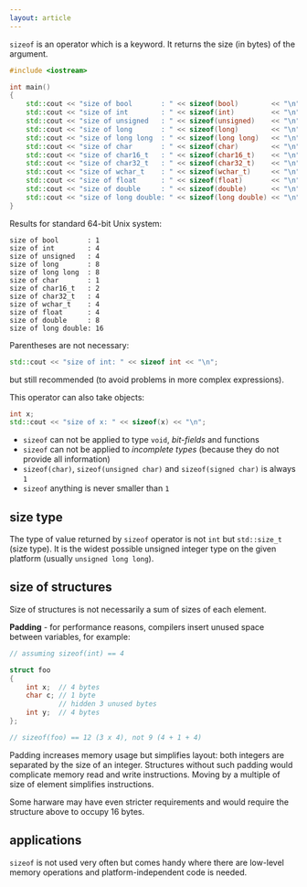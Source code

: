 ```yaml
---
layout: article
---
```


`sizeof` is an operator which is a keyword. It returns the size (in bytes) of the argument.

```c++
#include <iostream>

int main()
{
    std::cout << "size of bool       : " << sizeof(bool)        << "\n";
    std::cout << "size of int        : " << sizeof(int)         << "\n";
    std::cout << "size of unsigned   : " << sizeof(unsigned)    << "\n";
    std::cout << "size of long       : " << sizeof(long)        << "\n";
    std::cout << "size of long long  : " << sizeof(long long)   << "\n";
    std::cout << "size of char       : " << sizeof(char)        << "\n";
    std::cout << "size of char16_t   : " << sizeof(char16_t)    << "\n";
    std::cout << "size of char32_t   : " << sizeof(char32_t)    << "\n";
    std::cout << "size of wchar_t    : " << sizeof(wchar_t)     << "\n";
    std::cout << "size of float      : " << sizeof(float)       << "\n";
    std::cout << "size of double     : " << sizeof(double)      << "\n";
    std::cout << "size of long double: " << sizeof(long double) << "\n";
}
```

Results for standard 64-bit Unix system:

~~~
size of bool       : 1
size of int        : 4
size of unsigned   : 4
size of long       : 8
size of long long  : 8
size of char       : 1
size of char16_t   : 2
size of char32_t   : 4
size of wchar_t    : 4
size of float      : 4
size of double     : 8
size of long double: 16
~~~

Parentheses are not necessary:

```c++
std::cout << "size of int: " << sizeof int << "\n";
```

but still recommended (to avoid problems in more complex expressions).

This operator can also take objects:

```c++
int x;
std::cout << "size of x: " << sizeof(x) << "\n";
```

- `sizeof` can not be applied to type `void`, *bit-fields* and functions
- `sizeof` can not be applied to *incomplete types* (because they do not provide all information)
- `sizeof(char)`, `sizeof(unsigned char)` and `sizeof(signed char)` is always `1`
- `sizeof` anything is never smaller than `1`

## size type

The type of value returned by `sizeof` operator is not `int` but `std::size_t` (size type). It is the widest possible unsigned integer type on the given platform (usually `unsigned long long`).

## size of structures

Size of structures is not necessarily a sum of sizes of each element.

**Padding** - for performance reasons, compilers insert unused space between variables, for example:

```c++
// assuming sizeof(int) == 4

struct foo
{
    int x;  // 4 bytes
    char c; // 1 byte
            // hidden 3 unused bytes
    int y;  // 4 bytes
};

// sizeof(foo) == 12 (3 x 4), not 9 (4 + 1 + 4)
```

Padding increases memory usage but simplifies layout: both integers are separated by the size of an integer. Structures without such padding would complicate memory read and write instructions. Moving by a multiple of size of element simplifies instructions.

Some harware may have even stricter requirements and would require the structure above to occupy 16 bytes.

## applications

`sizeof` is not used very often but comes handy where there are low-level memory operations and platform-independent code is needed.
